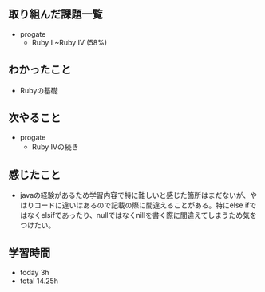 ## 取り組んだ課題一覧
- progate
  - Ruby I ~Ruby IV (58%)
## わかったこと
- Rubyの基礎
## 次やること
- progate
  - Ruby IVの続き
## 感じたこと
- javaの経験があるため学習内容で特に難しいと感じた箇所はまだないが、やはりコードに違いはあるので記載の際に間違えることがある。特にelse ifではなくelsifであったり、nullではなくnillを書く際に間違えてしまうため気をつけたい。
## 学習時間
- today 3h
- total 14.25h
